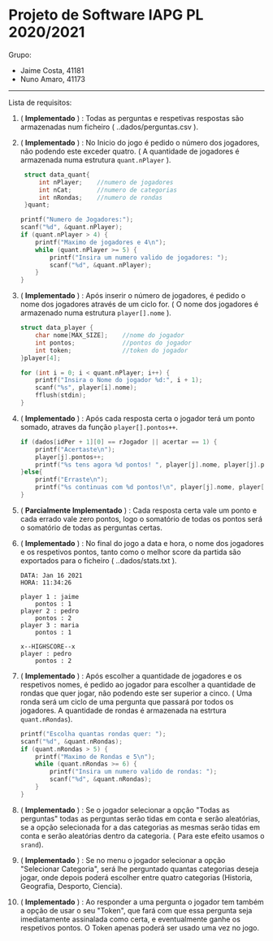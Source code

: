 # **Projeto de Software IAPG PL 2020/2021**

Grupo:
* Jaime Costa, 41181
* Nuno Amaro, 41173
---  
Lista de requisitos:

1. ( **Implementado** ) : Todas as perguntas e respetivas respostas são armazenadas num ficheiro ( ..dados/perguntas.csv ).
2. ( **Implementado** ) : No Inicio do jogo é pedido o número dos jogadores, não podendo este exceder quatro. ( A quantidade de jogadores é armazenada numa estrutura `quant.nPlayer` ).
   ```c
    struct data_quant{
        int nPlayer;    //numero de jogadores
        int nCat;       //numero de categorias
        int nRondas;    //numero de rondas
    }quant;
    ```
    ```c
    printf("Numero de Jogadores:");
    scanf("%d", &quant.nPlayer);
    if (quant.nPlayer > 4) {
        printf("Maximo de jogadores e 4\n");
        while (quant.nPlayer >= 5) {
            printf("Insira um numero valido de jogadores: ");
            scanf("%d", &quant.nPlayer);
        }
    }
    ````
3. ( **Implementado** ) : Após inserir o número de jogadores, é pedido o nome dos jogadores através de um ciclo for. ( O nome dos jogadores é armazenado numa estrutura `player[].nome` ).
    ```c
    struct data_player {
        char nome[MAX_SIZE];    //nome do jogador
        int pontos;             //pontos do jogador
        int token;              //token do jogador
    }player[4];
    ```
    ```c
    for (int i = 0; i < quant.nPlayer; i++) {
        printf("Insira o Nome do jogador %d:", i + 1);
        scanf("%s", player[i].nome);
        fflush(stdin);
    }
    ```

4. ( **Implementado** ) : Após cada resposta certa o jogador terá um ponto somado, atraves da função `player[].pontos++`.
    ```c
    if (dados[idPer + 1][0] == rJogador || acertar == 1) {
        printf("Acertaste\n");
        player[j].pontos++;
        printf("%s tens agora %d pontos! ", player[j].nome, player[j].pontos);
    }else{
        printf("Erraste\n");
        printf("%s continuas com %d pontos!\n", player[j].nome, player[j].pontos);
    }
     ```     
5. ( **Parcialmente Implementado** ) : Cada resposta certa vale um ponto e cada errado vale zero pontos, logo o somatório de todas os pontos será o somatório de todas as perguntas certas. 

6. ( **Implementado** ) : No final do jogo a data e hora, o nome dos jogadores e os respetivos pontos, tanto como o melhor score da partida são exportados para o ficheiro ( ..dados/stats.txt ).
    ```
    DATA: Jan 16 2021 
    HORA: 11:34:26

    player 1 : jaime
        pontos : 1 
    player 2 : pedro
        pontos : 2 
    player 3 : maria
        pontos : 1 

    x--HIGHSCORE--x
    player : pedro
        pontos : 2
    ```
7. ( **Implementado** ) : Após escolher a quantidade de jogadores e os respetivos nomes, é pedido ao jogador para escolher a quantidade de rondas que quer jogar, não podendo este ser superior a cinco. ( Uma ronda será um ciclo de uma pergunta que passará por todos os jogadores. A quantidade de rondas é armazenada na estrtura `quant.nRondas`).
    ```c
    printf("Escolha quantas rondas quer: ");
    scanf("%d", &quant.nRondas);
    if (quant.nRondas > 5) {
        printf("Maximo de Rondas e 5\n");
        while (quant.nRondas >= 6) {
            printf("Insira um numero valido de rondas: ");
            scanf("%d", &quant.nRondas);
        }
    }
    ```    
8. ( **Implementado** ) : Se o jogador selecionar a opção "Todas as perguntas" todas as perguntas serão tidas em conta e serão aleatórias, se a opção selecionada for a das categorias as mesmas serão tidas em conta e serão aleatórias dentro da categoria. ( Para este efeito usamos o `srand`).

9. ( **Implementado** ) : Se no menu o jogador selecionar a opção "Selecionar Categoria", será lhe perguntado quantas categorias deseja jogar, onde depois poderá escolher entre quatro categorias (Historia, Geografia, Desporto, Ciencia).

10. ( **Implementado** ) : Ao responder a uma pergunta o jogador tem também a opção de usar o seu "Token", que fará com que essa pergunta seja imediatamente assinalada como certa, e eventualmente ganhe os respetivos pontos. O Token apenas poderá ser usado uma vez no jogo.
